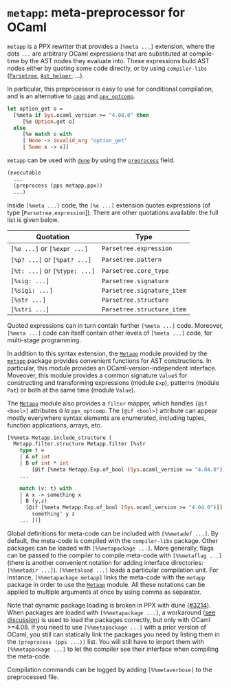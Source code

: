 # `metapp`: meta-preprocessor for OCaml

`metapp` is a PPX rewriter that provides a `[%meta ...]` extension,
where the dots `...` are arbitrary OCaml expressions that are
substituted at compile-time by the AST nodes they evaluate into.
These expressions build AST nodes either by quoting some code directly,
or by using `compiler-libs` ([`Parsetree`], [`Ast_helper`], ...).

[`Parsetree`]: https://caml.inria.fr/pub/docs/manual-ocaml/compilerlibref/Parsetree.html
[`Ast_helper`]: https://caml.inria.fr/pub/docs/manual-ocaml/compilerlibref/Ast_helper.html

In particular, this preprocessor is easy to use for conditional
compilation, and is an alternative to [`cppo`] and [`ppx_optcomp`].

[`cppo`]: https://github.com/ocaml-community/cppo
[`ppx_optcomp`]: https://github.com/janestreet/ppx_optcomp

```ocaml
let option_get o =
  [%meta if Sys.ocaml_version >= "4.08.0" then
     [%e Option.get o]
  else
     [%e match o with
     | None -> invalid_arg "option_get"
     | Some x -> x]]
```

`metapp` can be used with [`dune`] by using the [`preprocess`] field.

[`dune`]: https://github.com/ocaml/dune
[`preprocess`]: https://dune.readthedocs.io/en/latest/concepts.html#preprocessing-with-ppx-rewriters

```lisp
(executable
  ...
  (preprocess (pps metapp.ppx))
  ...)
```

Inside `[%meta ...]` code, the `[%e ...]` extension quotes expressions
(of type [`Parsetree.expression`]). There are other quotations
available: the full list is given below.

|Quotation                    |Type                      |
|-----------------------------|--------------------------|
|`[%e ...]` or `[%expr ...]`  |`Parsetree.expression`    |
|`[%p? ...]` or `[%pat? ...]` |`Parsetree.pattern`       |
|`[%t: ...]` or `[%type: ...]`|`Parsetree.core_type`     |
|`[%sig: ...]`                |`Parsetree.signature`     |
|`[%sigi: ...]`               |`Parsetree.signature_item`|
|`[%str ...]`                 |`Parsetree.structure`     |
|`[%stri ...]`                |`Parsetree.structure_item`|

Quoted expressions can in turn contain further `[%meta ...]` code.
Moreover, `[%meta ...]` code can itself contain other levels of
`[%meta ...]` code, for multi-stage programming.

In addition to this syntax extension, the [`Metapp`] module
provided by the [`metapp`] package provides convenient functions
for AST constructions.  In particular, this module provides an
OCaml-version-independent interface.  Moveover, this module provides a
common signature `ValueS` for constructing and transforming
expressions (module `Exp`), patterns (module `Pat`) or both at the
same time (module `Value`).

[`Metapp`]: https://github.com/thierry-martinez/metapp/blob/master/metapp/metapp.mli

The [`Metapp`] module also provides a `filter` mapper, which handles
`[@if <bool>]` attributes _à la_ `ppx_optcomp`. The `[@if <bool>]`
attribute can appear mostly everywhere syntax elements are enumerated,
including tuples, function applications, arrays, etc.

```ocaml
[%%meta Metapp.include_structure (
  Metapp.filter.structure Metapp.filter [%str
    type t =
    | A of int
    | B of int * int
        [@if [%meta Metapp.Exp.of_bool (Sys.ocaml_version >= "4.04.0")]]
    ...

    match (v: t) with
    | A x -> something x
    | B (y,z)
      [@if [%meta Metapp.Exp.of_bool (Sys.ocaml_version >= "4.04.0")]] ->
        something' y z
    ... ])]
```

Global definitions for meta-code can be included with `[%%metadef
...]`.
By default, the meta-code is compiled with the `compiler-libs` package.
Other packages can be loaded with `[%%metapackage ...]`.
More generally, flags can be passed to the compiler to compile meta-code
with `[%%metaflag ...]` (there is another convenient notation for
adding interface directories: `[%%metadir ...]`).
`[%%metaload ...]` loads a particular compilation unit.
For instance, `[%%metapackage metapp]` links the meta-code with the
`metapp` package in order to use the [`Metapp`] module.
All these notations can be applied to multiple arguments at once by using
comma as separator.

Note that dynamic package loading is broken in PPX with dune
([#3214]).  When packages are loaded with `[%%metapackage ...]`, a
workaround ([see discussion]) is used to load the packages
correctly, but only with OCaml >=4.08. If you need to use
`[%%metapackage ...]` with a prior version of OCaml, you still can
statically link the packages you need by listing them in the
`(preprocess (pps ...))` list. You will still have to import them with
`[%%metapackage ...]` to let the compiler see their interface when
compiling the meta-code.

[#3214]: https://github.com/ocaml/dune/issues/3214
[see discussion]: https://discuss.ocaml.org

Compilation commands can be logged by adding `[%%metaverbose]` to the
preprocessed file.
